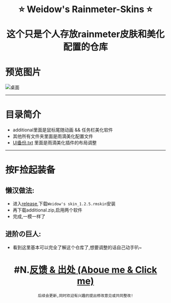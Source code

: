 <!--
 * @Author: Weidows
 * @Date: 2020-09-11 22:49:29
 * @LastEditors: Weidows
 * @LastEditTime: 2020-09-24 21:47:47
 * @FilePath: \Weidowsg:\Repo\Rainmeter-skin\README.md
-->

<h1 align="center">

  ⭐️ Weidow's Rainmeter-Skins ⭐️
  
  这个只是个人存放rainmeter皮肤和美化配置的仓库
</h1>

# 预览图片
  ![桌面](https://cdn.jsdelivr.net/gh/Weidows/Images/post/result.jpg)
  
---

# 目录简介
  * additional里面是鼠标尾随动画 && 任务栏美化软件
  * 其他所有文件夹里面是雨滴美化配置文件
  * [UI备份.txt](./UI备份.txt) 里面是雨滴美化插件的布局调整
---

# 按F捡起装备
  ## 懒汉做法:
  * 进入[release](https://github.com/Weidows/Rainmeter-skin/releases/tag/1.2.5),下载`Weidow's skin_1.2.5.rmskin`安装
  * 再下载additional.zip,启用两个软件
  * 完成,一模一样了
  
  ## 进阶の巨人:
  * 看到这里基本可以完全了解这个仓库了,想要调整的话自己动手叭~

<center>

# #N.[反馈 & 出处 (Aboue me & Click me)](https://weidows.gitee.io/tags/about)

    后续会更新,同时欢迎有兴趣的提出修改意见或共同整改!
</center>
